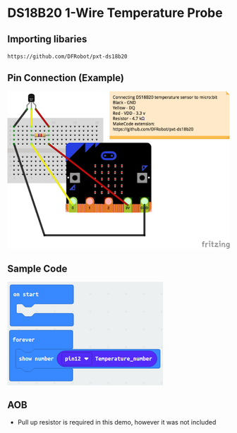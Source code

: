 # DS18B20 1-Wire Temperature Probe

## Importing libaries
`https://github.com/DFRobot/pxt-ds18b20`

## Pin Connection (Example)
![alt text](https://github.com/hyfung/classroom_microbit_kit/blob/white/01_DS18B20/01.png "")

## Sample Code
![alt text](https://github.com/hyfung/classroom_microbit_kit/blob/white/01_DS18B20/02.png "")

## AOB
* Pull up resistor is required in this demo, however it was not included
